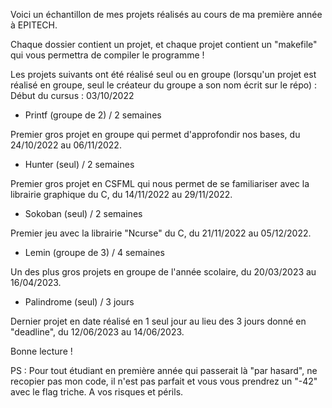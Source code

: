 Voici un échantillon de mes projets réalisés au cours de ma première année à EPITECH.

Chaque dossier contient un projet, et chaque projet contient un "makefile" qui vous permettra de compiler le programme !

Les projets suivants ont été réalisé seul ou en groupe (lorsqu'un projet est réalisé en groupe, seul le créateur du groupe a son nom écrit sur le répo) :
Début du cursus : 03/10/2022
- Printf (groupe de 2) / 2 semaines

Premier gros projet en groupe qui permet d'approfondir nos bases, du 24/10/2022 au 06/11/2022.
- Hunter (seul) / 2 semaines

Premier gros projet en CSFML qui nous permet de se familiariser avec la librairie graphique du C, du 14/11/2022 au 29/11/2022.
- Sokoban (seul) / 2 semaines

Premier jeu avec la librairie "Ncurse" du C, du 21/11/2022 au 05/12/2022.
- Lemin (groupe de 3) / 4 semaines

Un des plus gros projets en groupe de l'année scolaire, du 20/03/2023 au 16/04/2023.
- Palindrome (seul) / 3 jours

Dernier projet en date réalisé en 1 seul jour au lieu des 3 jours donné en "deadline", du 12/06/2023 au 14/06/2023. 

Bonne lecture !

PS : Pour tout étudiant en première année qui passerait là "par hasard", ne recopier pas mon code, il n'est pas parfait et vous vous prendrez un "-42" avec le flag triche. A vos risques et périls.
